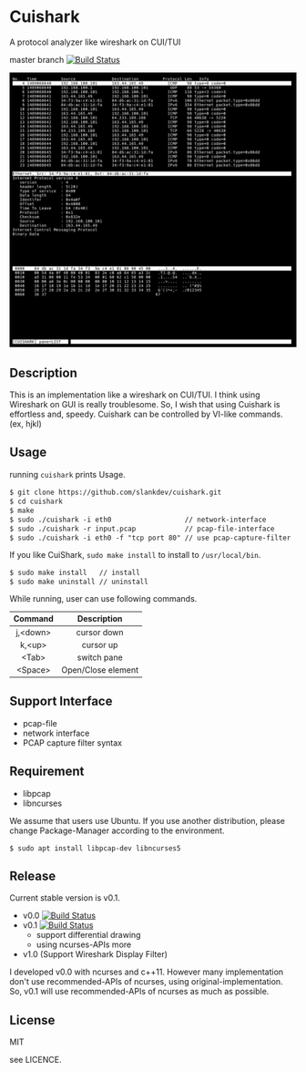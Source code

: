 

# Cuishark

A protocol analyzer like wireshark on CUI/TUI

master branch [![Build Status](https://travis-ci.org/slankdev/cuishark.svg?branch=master)](https://travis-ci.org/slankdev/cuishark)

![screenshot](./imgs/ss1.png)



## Description

This is an implementation like a wireshark on CUI/TUI.  I think using Wireshark
on GUI is really troublesome. So, I wish that using Cuishark is effortless and,
speedy. Cuishark can be controlled by VI-like commands. (ex, hjkl)



## Usage

running ``cuishark`` prints Usage.

```
$ git clone https://github.com/slankdev/cuishark.git
$ cd cuishark
$ make
$ sudo ./cuishark -i eth0                  // network-interface
$ sudo ./cuishark -r input.pcap            // pcap-file-interface
$ sudo ./cuishark -i eth0 -f "tcp port 80" // use pcap-capture-filter
```

If you like CuiShark, ``sudo make install`` to install to ``/usr/local/bin``.

```
$ sudo make install   // install
$ sudo make uninstall // uninstall
```

While running, user can use following commands.

| Command         | Description         |
|:---------------:|:-------------------:|
| j,&lt;down&gt;  | cursor down         |
| k,&lt;up&gt;    | cursor up           |
| &lt;Tab&gt;     | switch pane         |
| &lt;Space&gt;   | Open/Close element  |



## Support Interface

 - pcap-file
 - network interface
 - PCAP capture filter syntax



## Requirement

 - libpcap
 - libncurses

We assume that users use Ubuntu. If you use another distribution, please change
Package-Manager according to the environment.

```
$ sudo apt install libpcap-dev libncurses5
```



## Release

Current stable version is v0.1.

 - v0.0 [![Build Status](https://travis-ci.org/slankdev/cuishark.svg?branch=v0.0)](https://travis-ci.org/slankdev/cuishark)
 - v0.1 [![Build Status](https://travis-ci.org/slankdev/cuishark.svg?branch=v0.1)](https://travis-ci.org/slankdev/cuishark)
   - support differential drawing
   - using ncurses-APIs more
 - v1.0 (Support Wireshark Display Filter)

I developed v0.0 with ncurses and c++11. However many implementation don't use
recommended-APIs of ncurses, using original-implementation. So, v0.1 will use
recommended-APIs of ncurses as much as possible.



## License

MIT

see LICENCE.

